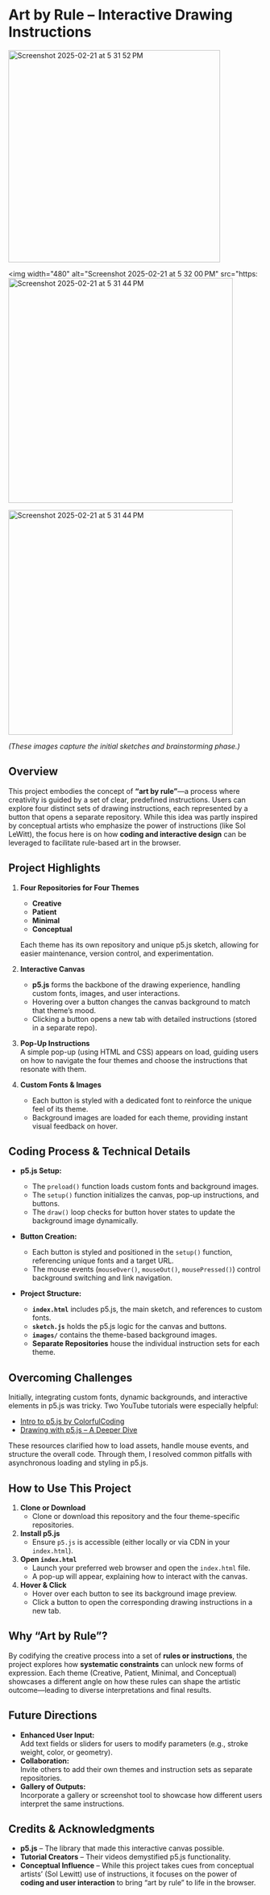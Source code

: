 # Art by Rule – Interactive Drawing Instructions
<img width="420" alt="Screenshot 2025-02-21 at 5 31 52 PM" src="https://github.com/user-attachments/assets/d218fb27-ea3d-44b3-acb5-ee6e615c57e6" />

<img width="480" alt="Screenshot 2025-02-21 at 5 32 00 PM" src="https:<img width="445" alt="Screenshot 2025-02-21 at 5 31 44 PM" src="https://github.com/user-attachments/assets/6edf1c3e-bd6a-4175-86ea-ccae853647d9" />

<img width="445" alt="Screenshot 2025-02-21 at 5 31 44 PM" src="https://github.com/user-attachments/assets/5d311956-cbe2-4a0c-9f9d-09af1b49ab6c" />

*(These images capture the initial sketches and brainstorming phase.)*

## Overview

This project embodies the concept of **“art by rule”**—a process where creativity is guided by a set of clear, predefined instructions. Users can explore four distinct sets of drawing instructions, each represented by a button that opens a separate repository. While this idea was partly inspired by conceptual artists who emphasize the power of instructions (like Sol LeWitt), the focus here is on how **coding and interactive design** can be leveraged to facilitate rule-based art in the browser.

## Project Highlights

1. **Four Repositories for Four Themes**  
   - **Creative**  
   - **Patient**  
   - **Minimal**  
   - **Conceptual**  
   
   Each theme has its own repository and unique p5.js sketch, allowing for easier maintenance, version control, and experimentation.

2. **Interactive Canvas**  
   - **p5.js** forms the backbone of the drawing experience, handling custom fonts, images, and user interactions.  
   - Hovering over a button changes the canvas background to match that theme’s mood.  
   - Clicking a button opens a new tab with detailed instructions (stored in a separate repo).

3. **Pop-Up Instructions**  
   A simple pop-up (using HTML and CSS) appears on load, guiding users on how to navigate the four themes and choose the instructions that resonate with them.

4. **Custom Fonts & Images**  
   - Each button is styled with a dedicated font to reinforce the unique feel of its theme.  
   - Background images are loaded for each theme, providing instant visual feedback on hover.

## Coding Process & Technical Details

- **p5.js Setup:**  
  - The `preload()` function loads custom fonts and background images.  
  - The `setup()` function initializes the canvas, pop-up instructions, and buttons.  
  - The `draw()` loop checks for button hover states to update the background image dynamically.

- **Button Creation:**  
  - Each button is styled and positioned in the `setup()` function, referencing unique fonts and a target URL.  
  - The mouse events (`mouseOver()`, `mouseOut()`, `mousePressed()`) control background switching and link navigation.

- **Project Structure:**  
  - **`index.html`** includes p5.js, the main sketch, and references to custom fonts.  
  - **`sketch.js`** holds the p5.js logic for the canvas and buttons.  
  - **`images/`** contains the theme-based background images.  
  - **Separate Repositories** house the individual instruction sets for each theme.

## Overcoming Challenges

Initially, integrating custom fonts, dynamic backgrounds, and interactive elements in p5.js was tricky. Two YouTube tutorials were especially helpful:

- [Intro to p5.js by ColorfulCoding](https://www.youtube.com/watch?v=gG7aq6ccR8Q&t=200s&ab_channel=ColorfulCoding)  
- [Drawing with p5.js – A Deeper Dive](https://youtu.be/0V3uYA1hafk?si=iRZteS8T9vaM0ugq)

These resources clarified how to load assets, handle mouse events, and structure the overall code. Through them, I resolved common pitfalls with asynchronous loading and styling in p5.js.

## How to Use This Project

1. **Clone or Download**  
   - Clone or download this repository and the four theme-specific repositories.
2. **Install p5.js**  
   - Ensure `p5.js` is accessible (either locally or via CDN in your `index.html`).
3. **Open `index.html`**  
   - Launch your preferred web browser and open the `index.html` file.  
   - A pop-up will appear, explaining how to interact with the canvas.
4. **Hover & Click**  
   - Hover over each button to see its background image preview.  
   - Click a button to open the corresponding drawing instructions in a new tab.

## Why “Art by Rule”?

By codifying the creative process into a set of **rules or instructions**, the project explores how **systematic constraints** can unlock new forms of expression. Each theme (Creative, Patient, Minimal, and Conceptual) showcases a different angle on how these rules can shape the artistic outcome—leading to diverse interpretations and final results.

## Future Directions

- **Enhanced User Input:**  
  Add text fields or sliders for users to modify parameters (e.g., stroke weight, color, or geometry).  
- **Collaboration:**  
  Invite others to add their own themes and instruction sets as separate repositories.  
- **Gallery of Outputs:**  
  Incorporate a gallery or screenshot tool to showcase how different users interpret the same instructions.

## Credits & Acknowledgments

- **p5.js** – The library that made this interactive canvas possible.  
- **Tutorial Creators** – Their videos demystified p5.js functionality.  
- **Conceptual Influence** – While this project takes cues from conceptual artists’ (Sol Lewitt) use of instructions, it focuses on the power of **coding and user interaction** to bring “art by rule” to life in the browser.

